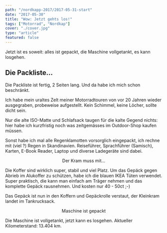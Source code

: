 ```yaml
---
path: "/nordkapp-2017/2017-05-31-start"
date: "2017-05-30"
title: "Wow: Jetzt gehts los!"
tags: ["Motorrad", "Nordkap"]
cover: "./cover.jpg"
type: "article"
featured: false
---
```


Jetzt ist es soweit: alles ist gepackt, die Maschine vollgetankt, es kann losgehen.

## Die Packliste...

Die Packliste ist fertig, 2 Seiten lang. Und da habe ich mich schon beschränkt.

Ich habe mein uraltes Zelt meiner Motorradtouren von vor 20 Jahren wieder ausgegraben, probeweise aufgestellt. Kein Schimmel, keine Löcher, sollte dicht sein. 

Nur die alte ISO-Matte und Schlafsack taugen für die kalte Gegend nichts: hier habe ich kurzfristig noch was zeitgemässes im Outdoor-Shop kaufen müssen.

Sonst habe ich mal alle Regenklamotten vorsorglich eingepackt, ich rechne mit (viel ?) Regen in Skandinavien. Reiseführer, Sprachführer (Samisch), Karten, E-Book Reader, Laptop und diverse Ladegeräte sind dabei.

<rehype-image src="IMG_1103.JPG"><center>Der Kram muss mit...</center></rehype-image>

Die Koffer sind wirklich super, stabil und viel Platz. Um das Gepäck gegen Abrieb im Alukoffer zu schützen, habe ich die blauen IKEA Tüten verwendet. Super praktisch, die kann man einfach am Träger nehmen und das komplette Gepäck rausnehmen. Und kosten nur 40 - 50ct ;-)

Das Gepäck ist nun in den Koffern und Gepäckrolle verstaut, der Kleinkram landet im Tankrucksack.

<rehype-image src="IMG_20170531_113622.jpg"><center>Maschine ist gepackt</center></rehype-image>

Die Maschine ist vollgetankt, jetzt kann es losgehen.
Aktueller Kilometerstand: 13.404 km.

<rehype-image src="IMG_1132.JPG"><center></center></rehype-image>

